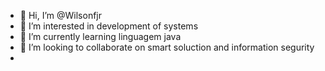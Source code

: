 - 👋 Hi, I’m @Wilsonfjr
- 👀 I’m interested in development of systems
- 🌱 I’m currently learning linguagem java
- 💞️ I’m looking to collaborate on smart soluction and information segurity 
- 

<!---
Wilsonfjr/Wilsonfjr is a ✨ special ✨ repository because its `README.md` (this file) appears on your GitHub profile.
You can click the Preview link to take a look at your changes.
--->
